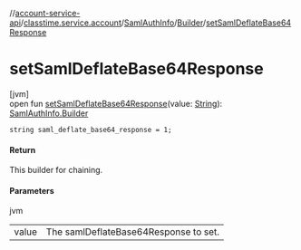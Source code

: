 //[account-service-api](../../../../index.md)/[classtime.service.account](../../index.md)/[SamlAuthInfo](../index.md)/[Builder](index.md)/[setSamlDeflateBase64Response](set-saml-deflate-base64-response.md)

# setSamlDeflateBase64Response

[jvm]\
open fun [setSamlDeflateBase64Response](set-saml-deflate-base64-response.md)(value: [String](https://docs.oracle.com/javase/8/docs/api/java/lang/String.html)): [SamlAuthInfo.Builder](index.md)

`string saml_deflate_base64_response = 1;`

#### Return

This builder for chaining.

#### Parameters

jvm

| | |
|---|---|
| value | The samlDeflateBase64Response to set. |
